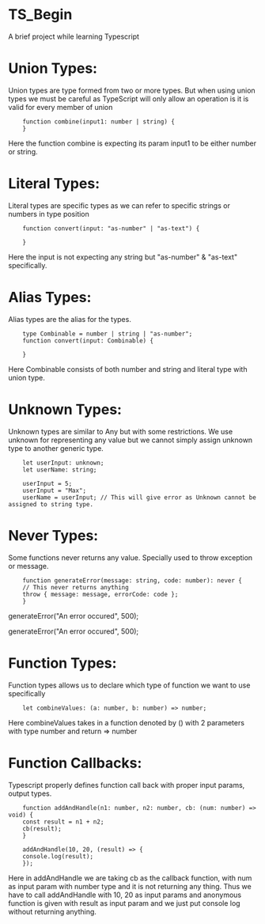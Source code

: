 # TS_Begin
A brief project while learning Typescript

# Union Types:
Union types are type formed from two or more types. But when using union types we must be careful as TypeScript will only allow an operation is it is valid for every member of union

        function combine(input1: number | string) {
        }

Here the function combine is expecting its param input1 to be either number or string. 

# Literal Types:
Literal types are specific types as we can refer to specific strings or numbers in type position

        function convert(input: "as-number" | "as-text") {

        }

Here the input is not expecting any string but "as-number" & "as-text" specifically.

# Alias Types:
Alias types are the alias for the types.

        type Combinable = number | string | "as-number";
        function convert(input: Combinable) {

        }

Here Combinable consists of both number and string and literal type with union type.

# Unknown Types:
Unknown types are similar to Any but with some restrictions. We use unknown for representing any value but we cannot simply assign unknown type to another generic type. 

        let userInput: unknown;
        let userName: string;

        userInput = 5;
        userInput = "Max";
        userName = userInput; // This will give error as Unknown cannot be assigned to string type.

# Never Types:
Some functions never returns any value. Specially used to throw exception or message.

        function generateError(message: string, code: number): never {
        // This never returns anything
        throw { message: message, errorCode: code };
        }

generateError("An error occured", 500);

generateError("An error occured", 500);

# Function Types:
Function types allows us to declare which type of function we want to use specifically

        let combineValues: (a: number, b: number) => number;
Here combineValues takes in a function denoted by () with 2 parameters with type number and return => number  

# Function Callbacks:
Typescript properly defines function call back with proper input params, output types.

        function addAndHandle(n1: number, n2: number, cb: (num: number) => void) {
        const result = n1 + n2;
        cb(result);
        }

        addAndHandle(10, 20, (result) => {
        console.log(result);
        });

Here in addAndHandle we are taking cb as the callback function, with num as input param with number type and it is not returning any thing.  Thus we have to call addAndHandle with 10, 20 as input params and anonymous function is given with result as input param and we just put console log without returning anything.

